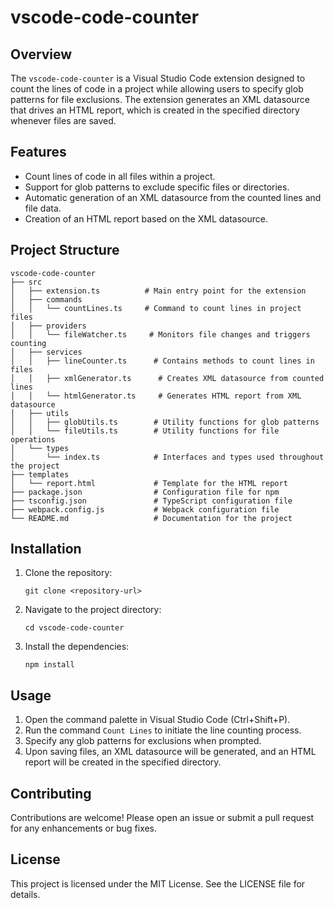 # vscode-code-counter

## Overview
The `vscode-code-counter` is a Visual Studio Code extension designed to count the lines of code in a project while allowing users to specify glob patterns for file exclusions. The extension generates an XML datasource that drives an HTML report, which is created in the specified directory whenever files are saved.

## Features
- Count lines of code in all files within a project.
- Support for glob patterns to exclude specific files or directories.
- Automatic generation of an XML datasource from the counted lines and file data.
- Creation of an HTML report based on the XML datasource.

## Project Structure
```
vscode-code-counter
├── src
│   ├── extension.ts          # Main entry point for the extension
│   ├── commands
│   │   └── countLines.ts     # Command to count lines in project files
│   ├── providers
│   │   └── fileWatcher.ts     # Monitors file changes and triggers counting
│   ├── services
│   │   ├── lineCounter.ts      # Contains methods to count lines in files
│   │   ├── xmlGenerator.ts      # Creates XML datasource from counted lines
│   │   └── htmlGenerator.ts     # Generates HTML report from XML datasource
│   ├── utils
│   │   ├── globUtils.ts        # Utility functions for glob patterns
│   │   └── fileUtils.ts        # Utility functions for file operations
│   └── types
│       └── index.ts            # Interfaces and types used throughout the project
├── templates
│   └── report.html             # Template for the HTML report
├── package.json                # Configuration file for npm
├── tsconfig.json               # TypeScript configuration file
├── webpack.config.js           # Webpack configuration file
└── README.md                   # Documentation for the project
```

## Installation
1. Clone the repository:
   ```
   git clone <repository-url>
   ```
2. Navigate to the project directory:
   ```
   cd vscode-code-counter
   ```
3. Install the dependencies:
   ```
   npm install
   ```

## Usage
1. Open the command palette in Visual Studio Code (Ctrl+Shift+P).
2. Run the command `Count Lines` to initiate the line counting process.
3. Specify any glob patterns for exclusions when prompted.
4. Upon saving files, an XML datasource will be generated, and an HTML report will be created in the specified directory.

## Contributing
Contributions are welcome! Please open an issue or submit a pull request for any enhancements or bug fixes.

## License
This project is licensed under the MIT License. See the LICENSE file for details.
